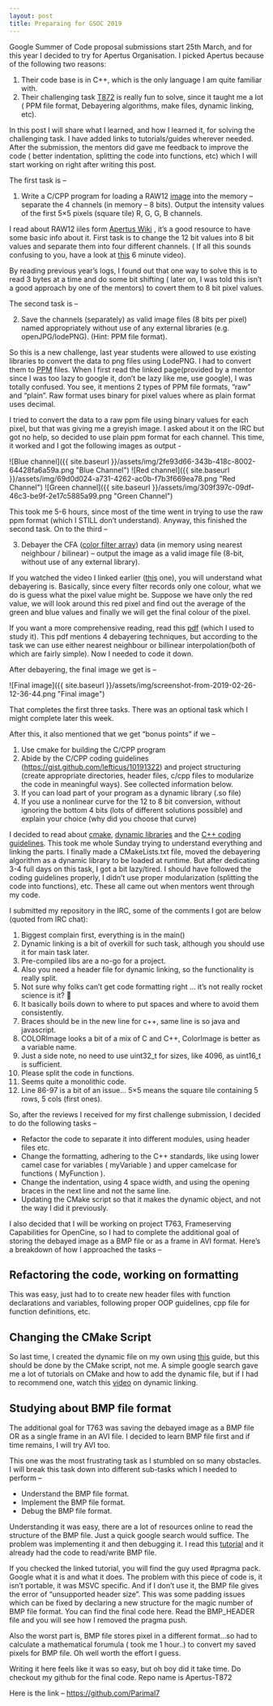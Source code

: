 ```yaml
---
layout: post
title: Preparaing for GSOC 2019
---
```


Google Summer of Code proposal submissions start 25th March, and for this year I decided to try for Apertus Organisation. I picked Apertus because of the following two reasons:

1. Their code base is in C++, which is the only language I am quite familiar with.
2. Their challenging task [T872](https://lab.apertus.org/T872) is really fun to solve, since it taught me a lot ( PPM file format, Debayering algorithms, make files, dynamic linking, etc).

In this post I will share what I learned, and how I learned it, for solving the challenging task. I have added links to tutorials/guides wherever needed. After the submission, the mentors did gave me feedback to improve the code ( better indentation, splitting the code into functions, etc) which I will start working on right after writing this post.

The first task is –

1. Write a C/CPP program for loading a RAW12 [image](https://gist.github.com/lefticus/10191322) into the memory – separate the 4 channels (in memory – 8 bits). Output the intensity values of the first 5×5 pixels (square tile) R, G, G, B channels.

I read about RAW12 iiles form [Apertus Wiki](https://wiki.apertus.org/index.php/RAW12) , it’s a good resource to have some basic info about it. First task is to change the 12 bit values into 8 bit values and separate them into four different channels. ( If all this sounds confusing to you, have a look at [this](https://www.youtube.com/watch?v=LWxu4rkZBLw) 6 minute video).

By reading previous year’s logs, I found out that one way to solve this is to read 3 bytes at a time and do some bit shifting ( later on, I was told this isn’t a good approach by one of the mentors) to covert them to 8 bit pixel values.

The second task is –

2. Save the channels (separately) as valid image files (8 bits per pixel) named appropriately without use of any external libraries (e.g. openJPG/lodePNG). (Hint: PPM file format).

So this is a new challenge, last year students were allowed to use existing libraries to convert the data to png files using LodePNG. I had to convert them to [PPM](http://netpbm.sourceforge.net/doc/ppm.html) files. When I first read the linked page(provided by a mentor since I was too lazy to google it, don’t be lazy like me, use google), I was totally confused. You see, it mentions 2 types of PPM file formats, “raw” and “plain”. Raw format uses binary for pixel values where as plain format uses decimal.

I tried to convert the data to a raw ppm file using binary values for each pixel, but that was giving me a greyish image. I asked about it on the IRC but got no help, so decided to use plain ppm format for each channel. This time, it worked and I got the following images as output -

![Blue channel]({{ site.baseurl }}/assets/img/2fe93d66-343b-418c-8002-64428fa6a59a.png "Blue Channel")
![Red channel]({{ site.baseurl }}/assets/img/69d0d024-a731-4262-ac0b-f7b3f669ea78.png "Red Channel")
![Green channel]({{ site.baseurl }}/assets/img/309f397c-09df-46c3-be9f-2e17c5885a99.png "Green Channel")

This took me 5-6 hours, since most of the time went in trying to use the raw ppm format (which I STILL don’t understand). Anyway, this finished the second task. On to the third –

3. Debayer the CFA ([color filter array](https://en.wikipedia.org/wiki/Color_filter_array)) data (in memory using nearest neighbour / bilinear) – output the image as a valid image file (8-bit, without use of any external library).

If you watched the video I linked earlier ([this](https://www.youtube.com/watch?v=LWxu4rkZBLw) one), you will understand what debayering is. Basically, since every filter records only one colour, what we do is guess what the pixel value might be. Suppose we have only the red value, we will look around this red pixel and find out the average of the green and blue values and finally we will get the final colour of the pixel.

If you want a more comprehensive reading, read this [pdf](http://www.stark-labs.com/craig/articles/assets/Debayering_API.pdf) (which I used to study it). This pdf mentions 4 debayering techniques, but according to the task we can use either nearest neighbour or billinear interpolation(both of which are fairly simple). Now I needed to code it down.

After debayering, the final image we get is –

![Final image]({{ site.baseurl }}/assets/img/screenshot-from-2019-02-26-12-36-44.png "Final image")

That completes the first three tasks. There was an optional task which I might complete later this week.

After this, it also mentioned that we get “bonus points” if we –

1. Use cmake for building the C/CPP program
2. Abide by the C/CPP coding guidelines (https://gist.github.com/lefticus/10191322) and project structuring (create appropriate directories, header files, c/cpp files to modularize the code in meaningful ways). See collected information below.
3. If you can load part of your program as a dynamic library (.so file)
4. If you use a nonlinear curve for the 12 to 8 bit conversion, without ignoring the bottom 4 bits (lots of different solutions possible) and explain your choice (why did you choose that curve)

I decided to read about [cmake](https://cmake.org/cmake-tutorial/), [dynamic libraries](https://www.geeksforgeeks.org/working-with-shared-libraries-set-2/) and the [C++ coding guidelines](https://gist.github.com/lefticus/10191322).  This took me whole Sunday trying to understand everything and linking the parts. I finally made a CMakeLists.txt file, moved the debayering algorithm as a dynamic library to be loaded at runtime. But after dedicating 3-4 full days on this task, I got a bit lazy/tired. I should have followed the coding guidelines properly, I didn’t use proper modularization (splitting the code into functions), etc. These all came out when mentors went through my code.

I submitted my repository in the IRC, some of the comments I got are below (quoted from IRC chat):

1. Biggest complain first, everything is in the main()
2. Dynamic linking is a bit of overkill for such task, although you should use it for main task later.
3. Pre-compiled libs are a no-go for a project.
4. Also you need a header file for dynamic linking, so the functionality is really split.
5. Not sure why folks can’t get code formatting right … it’s not really rocket science is it? 🙂
6. It basically boils down to where to put spaces and where to avoid them consistently.
7. Braces should be in the new line for c++, same line is so java and javascript.
8. COLORImage looks a bit of a mix of C and C++, ColorImage is better as a variable name.
9. Just a side note, no need to use uint32_t for sizes, like 4096, as uint16_t is sufficient.
10. Please split the code in functions.
11. Seems quite a monolithic code.
12. Line 86-97 is a bit of an issue… 5×5 means the square tile containing 5 rows, 5 cols (first ones).

So, after the reviews I received for my first challenge submission, I decided to do the following tasks –

- Refactor the code to separate it into different modules, using header files etc.
- Change the formatting, adhering to the C++ standards, like using lower camel case for variables ( myVariable ) and upper camelcase for functions ( MyFunction ).
- Change the indentation, using 4 space width, and using the opening braces in the next line and not the same line.
- Updating the CMake script so that it makes the dynamic object, and not the way I did it previously.

I also decided that I will be working on project T763, Frameserving Capabilities for OpenCine, so I had to complete the additional goal of storing the debayed image as a BMP file or as a frame in AVI format. Here’s a breakdown of how I approached the tasks –

## Refactoring the code, working on formatting

This was easy, just had to to create new header files with function declarations and variables, following proper OOP guidelines, cpp file for function definitions, etc.

## Changing the CMake Script

So last time, I created the dynamic file on my own using [this](https://www.geeksforgeeks.org/static-vs-dynamic-libraries/) guide, but this should be done by the CMake script, not me. A simple google search gave me a lot of tutorials on CMake and how to add the dynamic file, but if I had to recommend one, watch this [video](https://www.youtube.com/watch?v=pLy69V2F_8M) on dynamic linking.

## Studying about BMP file format

The additional goal for T763 was saving the debayed image as a BMP file OR as a single frame in an AVI file. I decided to learn BMP file first and if time remains, I will try AVI too.

This one was the most frustrating task as I stumbled on so many obstacles. I will break this task down into different sub-tasks which I needed to perform –

- Understand the BMP file format.
- Implement the BMP file format.
- Debug the BMP file format.

Understanding it was easy, there are a lot of resources online to read the structure of the BMP file. Just a quick google search would suffice. The problem was implementing it and then debugging it. I read this [tutorial](https://solarianprogrammer.com/2018/11/19/cpp-reading-writing-bmp-images/) and it already had the code to read/write BMP file.

If you checked the linked tutorial, you will find the guy used #pragma pack. Google what it is and what it does. The problem with this piece of code is, it isn’t portable, it was MSVC specific. And if I don’t use it, the BMP file gives the error of “unsupported header size”. This was some padding issues which can be fixed by declaring a new structure for the magic number of BMP file format. You can find the final code here. Read the BMP_HEADER file and you will see how I removed the pragma push.

Also the worst part is, BMP file stores pixel in a different format…so had to calculate a mathematical forumula ( took me 1 hour..) to convert my saved pixels for BMP file. Oh well worth the effort I guess.

Writing it here feels like it was so easy, but oh boy did it take time. Do checkout my github for the final code. Repo name is Apertus-T872

Here is the link – https://github.com/Parimal7
